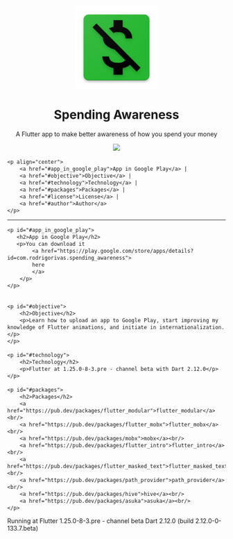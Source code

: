 <div align="center">
    <img src="android/app/src/main/res/mipmap-xxxhdpi/ic_launcher.png"/>
</div>


<h1 align="center">Spending Awareness</h1>
<p align="center">A Flutter app to make better awareness of how you spend your money</p>

<div align="center">
    <img src="https://img.shields.io/badge/progress-complete-green"/>
</div>

    <p align="center">
        <a href="#app_in_google_play">App in Google Play</a> |
        <a href="#objective">Objective</a> | 
        <a href="#technology">Technology</a> | 
        <a href="#packages">Packages</a> | 
        <a href="#license">License</a> | 
        <a href="#author">Author</a>
    </p>

   <hr/>

    <p id="#app_in_google_play">
       <h2>App in Google Play</h2>
       <p>You can download it 
            <a href="https://play.google.com/store/apps/details?id=com.rodrigorivas.spending_awareness">
            here
            </a>
        </p>
    </p>


    <p id="#objective">
        <h2>Objective</h2>
        <p>Learn how to upload an app to Google Play, start improving my knowledge of Flutter animations, and initiate in internationalization.</p>
    </p>

    <p id="#technology">
        <h2>Technology</h2>
        <p>Flutter at 1.25.0-8-3.pre - channel beta with Dart 2.12.0</p>
    </p>

    <p id="#packages">
        <h2>Packages</h2>
        <a href="https://pub.dev/packages/flutter_modular">flutter_modular</a><br/>
        <a href="https://pub.dev/packages/flutter_mobx">flutter_mobx</a><br/>
        <a href="https://pub.dev/packages/mobx">mobx</a><br/>
        <a href="https://pub.dev/packages/flutter_intro">flutter_intro</a><br/>
        <a href="https://pub.dev/packages/flutter_masked_text">flutter_masked_text</a><br/>
        <a href="https://pub.dev/packages/path_provider">path_provider</a><br/>
        <a href="https://pub.dev/packages/hive">hive</a><br/>
        <a href="https://pub.dev/packages/asuka">asuka</a><br/>
    </p>

Running at Flutter 1.25.0-8-3.pre - channel beta
Dart 2.12.0 (build 2.12.0-0-133.7.beta)
